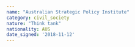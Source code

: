 ```yaml
---
name: "Australian Strategic Policy Institute"
category: civil_society
nature: "Think tank"
nationality: AUS
date_signed: '2018-11-12'
---
```

    